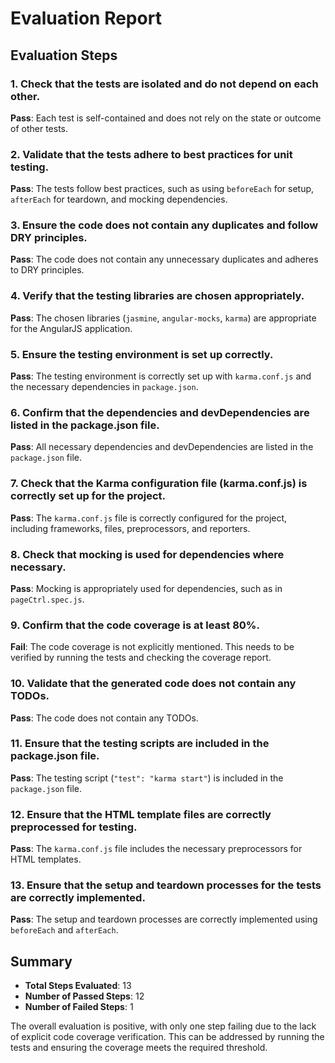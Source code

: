 # Evaluation Report

## Evaluation Steps

### 1. Check that the tests are isolated and do not depend on each other.
**Pass**: Each test is self-contained and does not rely on the state or outcome of other tests.

### 2. Validate that the tests adhere to best practices for unit testing.
**Pass**: The tests follow best practices, such as using `beforeEach` for setup, `afterEach` for teardown, and mocking dependencies.

### 3. Ensure the code does not contain any duplicates and follow DRY principles.
**Pass**: The code does not contain any unnecessary duplicates and adheres to DRY principles.

### 4. Verify that the testing libraries are chosen appropriately.
**Pass**: The chosen libraries (`jasmine`, `angular-mocks`, `karma`) are appropriate for the AngularJS application.

### 5. Ensure the testing environment is set up correctly.
**Pass**: The testing environment is correctly set up with `karma.conf.js` and the necessary dependencies in `package.json`.

### 6. Confirm that the dependencies and devDependencies are listed in the package.json file.
**Pass**: All necessary dependencies and devDependencies are listed in the `package.json` file.

### 7. Check that the Karma configuration file (karma.conf.js) is correctly set up for the project.
**Pass**: The `karma.conf.js` file is correctly configured for the project, including frameworks, files, preprocessors, and reporters.

### 8. Check that mocking is used for dependencies where necessary.
**Pass**: Mocking is appropriately used for dependencies, such as in `pageCtrl.spec.js`.

### 9. Confirm that the code coverage is at least 80%.
**Fail**: The code coverage is not explicitly mentioned. This needs to be verified by running the tests and checking the coverage report.

### 10. Validate that the generated code does not contain any TODOs.
**Pass**: The code does not contain any TODOs.

### 11. Ensure that the testing scripts are included in the package.json file.
**Pass**: The testing script (`"test": "karma start"`) is included in the `package.json` file.

### 12. Ensure that the HTML template files are correctly preprocessed for testing.
**Pass**: The `karma.conf.js` file includes the necessary preprocessors for HTML templates.

### 13. Ensure that the setup and teardown processes for the tests are correctly implemented.
**Pass**: The setup and teardown processes are correctly implemented using `beforeEach` and `afterEach`.

## Summary
- **Total Steps Evaluated**: 13
- **Number of Passed Steps**: 12
- **Number of Failed Steps**: 1

The overall evaluation is positive, with only one step failing due to the lack of explicit code coverage verification. This can be addressed by running the tests and ensuring the coverage meets the required threshold.
